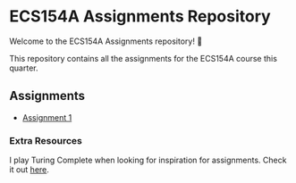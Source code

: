 # ECS154A Assignments Repository

Welcome to the ECS154A Assignments repository! 👋

This repository contains all the assignments for the ECS154A course this quarter.

## Assignments

- [Assignment 1](assignment1/assignment1.md)

### Extra Resources
I play Turing Complete when looking for inspiration for assignments. Check it out [here](https://store.steampowered.com/app/1444480/Turing_Complete/).